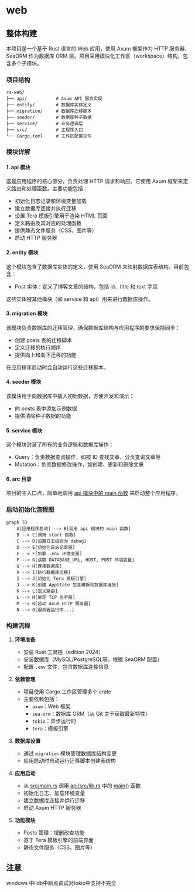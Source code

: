 # web

## 整体构建

本项目是一个基于 Rust 语言的 Web 应用，使用 Axum 框架作为 HTTP 服务器，SeaORM 作为数据库 ORM 层。项目采用模块化工作区（workspace）结构，包含多个子模块。

### 项目结构

```
rs-web/
├── api/           # Axum API 服务实现
├── entity/        # 数据库实体定义
├── migration/     # 数据库迁移脚本
├── seeder/        # 数据库种子数据
├── service/       # 业务逻辑层
├── src/           # 主程序入口
└── Cargo.toml     # 工作区配置文件
```

### 模块详解

#### 1. api 模块

这是应用程序的核心部分，负责处理 HTTP 请求和响应。它使用 Axum 框架来定义路由和处理函数。主要功能包括：

- 初始化日志记录和环境变量加载
- 建立数据库连接并执行迁移
- 设置 Tera 模板引擎用于渲染 HTML 页面
- 定义路由及其对应的处理函数
- 提供静态文件服务（CSS、图片等）
- 启动 HTTP 服务器

#### 2. entity 模块

这个模块包含了数据库实体的定义，使用 SeaORM 来映射数据库表结构。目前包含：

- Post 实体：定义了博客文章的结构，包括 id、title 和 text 字段

这些实体被其他模块（如 service 和 api）用来进行数据库操作。

#### 3. migration 模块

该模块负责数据库的迁移管理，确保数据库结构与应用程序的要求保持同步：

- 创建 posts 表的迁移脚本
- 定义迁移的执行顺序
- 提供向上和向下迁移的功能

在应用程序启动时会自动运行这些迁移脚本。

#### 4. seeder 模块

该模块用于向数据库中插入初始数据，方便开发和演示：

- 向 posts 表中添加示例数据
- 提供清除种子数据的功能

#### 5. service 模块

这个模块封装了所有的业务逻辑和数据库操作：

- Query：负责数据查询操作，如按 ID 查找文章、分页查询文章等
- Mutation：负责数据修改操作，如创建、更新和删除文章

#### 6. src 目录

项目的主入口点，简单地调用 [api 模块中的 main 函数](./api/src/lib.rs) 来启动整个应用程序。

### 启动初始化流程图

```mermaid
graph TD
    A[应用程序启动] --> B[调用 api 模块的 main 函数]
    B --> C[调用 start 函数]
    C --> D[设置日志级别为 debug]
    D --> E[初始化日志记录器]
    E --> F[加载 .env 环境变量]
    F --> G[读取 DATABASE_URL, HOST, PORT 环境变量]
    G --> H[连接数据库]
    H --> I[执行数据库迁移]
    I --> J[初始化 Tera 模板引擎]
    J --> K[创建 AppState 包含模板和数据库连接]
    K --> L[定义路由]
    L --> M[绑定 TCP 监听器]
    M --> N[启动 Axum HTTP 服务器]
    N --> O[服务器运行中...]
```

### 构建流程

1. **环境准备**
   - 安装 Rust 工具链（edition 2024）
   - 安装数据库（MySQL/PostgreSQL等，根据 SeaORM 配置）
   - 配置 `.env` 文件，包含数据库连接信息

2. **依赖管理**
   - 项目使用 Cargo 工作区管理多个 crate
   - 主要依赖包括：
     - `axum`：Web 框架
     - `sea-orm`：数据库 ORM（从 Git 主干获取最新特性）
     - `tokio`：异步运行时
     - `tera`：模板引擎

3. **数据库设置**
   - 通过 `migration` 模块管理数据库结构变更
   - 应用启动时自动运行迁移脚本创建表结构

4. **应用启动**
   - 从 [src/main.rs](./src/main.rs) 调用 [api/src/lib.rs](./api/src/lib.rs) 中的 [main()](./api/src/lib.rs) 函数
   - 初始化日志、加载环境变量
   - 建立数据库连接并运行迁移
   - 启动 Axum HTTP 服务器

5. **功能模块**
   - Posts 管理：增删改查功能
   - 基于 Tera 模板引擎的前端界面
   - 静态文件服务（CSS、图片等）

## 注意

windows 中lldb中断点调试对tokio中支持不完全